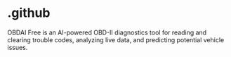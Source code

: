 # .github
OBDAI Free is an AI-powered OBD-II diagnostics tool for reading and clearing trouble codes, analyzing live data, and predicting potential vehicle issues.
